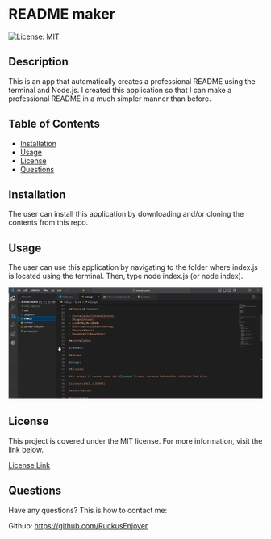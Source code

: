 
# README maker
[![License: MIT](https://img.shields.io/badge/License-MIT-yellow.svg)](https://opensource.org/licenses/MIT)
## Description

This is an app that automatically creates a professional README using the terminal and Node.js. I created this application so that I can make a professional README in a much simpler manner than before. 
    
## Table of Contents

- [Installation](#Installation)
- [Usage](#Usage)
- [License](#License)
- [Questions](#Questions)
    
## Installation

The user can install this application by downloading and/or cloning the contents from this repo.

## Usage
    
The user can use this application by navigating to the folder where index.js is located using the terminal. Then, type node index.js (or node index).

[![A video of how to use the application.](./Images/Capture.PNG)](https://drive.google.com/file/d/17Az-FOT3lxAXjbmVUUwX97-SqyCUE76v/view "How to Use")

## License

This project is covered under the MIT license. For more information, visit the link below.

[License Link](./LICENSE)
    
## Questions

Have any questions? This is how to contact me:

Github: https://github.com/RuckusEnjoyer
